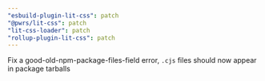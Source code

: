 ```yaml
---
"esbuild-plugin-lit-css": patch
"@pwrs/lit-css": patch
"lit-css-loader": patch
"rollup-plugin-lit-css": patch
---
```


Fix a good-old-npm-package-files-field error, `.cjs` files should now appear in package tarballs
